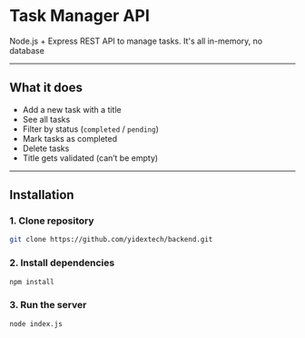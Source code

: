 #  Task Manager API

Node.js + Express REST API to manage tasks. It's all in-memory, no database

---

##  What it does

- Add a new task with a title
- See all tasks
- Filter by status (`completed` / `pending`)
- Mark tasks as completed
- Delete tasks
- Title gets validated (can’t be empty)

---
## Installation

### 1. Clone repository

```bash
git clone https://github.com/yidextech/backend.git

```

### 2. Install dependencies
```bash
npm install
```
### 3. Run the server
```bash
node index.js
```

